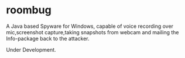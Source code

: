 # roombug
A Java based Spyware for Windows, capable of voice recording over mic,screenshot capture,taking snapshots from webcam and mailing the Info-package back to the attacker.

Under Development.
